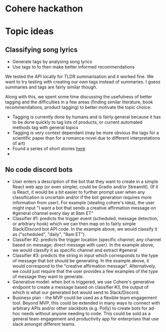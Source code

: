 # Cohere hackathon

# Topic ideas
## Classifying song lyrics
- Generate tags by analysing song lyrics
- Use tags to to then make better informed recommendations

We tested the API locally for TLDR summarisation and it worked fine. We want to try testing with creating our own tags instead of summaries. I guess summaries and tags are fairly similar though.

Along with this, we spent some time discussing the usefulness of better tagging and the difficulties in a few areas (finding similar literature, book recommendations, product tagging) to better motivate the topic choice.

- Tagging is currently done by humans and is fairly general because it has to be done quickly to tag lots of products, or current automated methods tag with general topics
- Tagging is very context dependant (may be more obvious the tags for a scientific paper than for a romance novel due to different interpretations of art)
- Found a series of short stories [here](https://blog.reedsy.com/short-stories/) 
- 

## No code discord bots
- User enters a description of the bot that they want to create in a simple React web app (or even simpler, could be Gradio and/or Streamlit). (If it is React, it would be a bit easier to further prompt user when any classification is uncertain and/or if the bot generation requires more information from user). For example (stealing cohere's idea), the user might input "I want a bot that sends a creative affirmation message on #general channel every day at 9am ET" 
- Classifier #1: predicts the trigger event (scheduled, message detection, or arbitrary hook) which we can then map on to fairly simple Slack/Discord bot API code. In the example above, we would classify it as ("scheduled", "daily", "9am ET").
- Classifier #2: predicts the trigger location (specific channel; any channel based on message; direct message with user). In the example above, we would classify it as specific channel and extract #general 
- Classifier #3: predicts the string in input which corresponds to the type of message that bot should be generating. In the example above, it would correspond to the "creative affirmation message". Alternatively, we could just require that the user provides a few examples of the type of message they want to generate.
- Generative model: when bot is triggered, we use Cohere's generative endpoint to create a message based on classifier #3, the output of which is what our generated bot would send to Slack/Discord. 
- Business plan - the MVP could be used as a flexible team engagement tool. Beyond MVP, this could be extended in many ways to connect with arbitrary APIs and/or other slackbots (e.g. Polly) to create bots for ad-hoc needs without anyone needing to code. This could be sold as a general team engagement and productivity app for enterprises that use slack amongst different teams.

